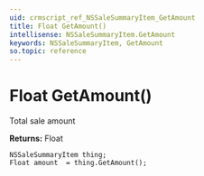```yaml
---
uid: crmscript_ref_NSSaleSummaryItem_GetAmount
title: Float GetAmount()
intellisense: NSSaleSummaryItem.GetAmount
keywords: NSSaleSummaryItem, GetAmount
so.topic: reference
---
```


# Float GetAmount()

Total sale amount

**Returns:** Float

```crmscript
NSSaleSummaryItem thing;
Float amount  = thing.GetAmount();
```


